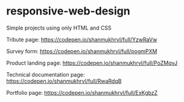 # responsive-web-design

Simple projects using only HTML and CSS

Tribute page: https://codepen.io/shanmukhrvl/full/YzwRaVw

Survey form: https://codepen.io/shanmukhrvl/full/pogmPXM

Product landing page: https://codepen.io/shanmukhrvl/full/PoZMqvJ

Technical documentation page: https://codepen.io/shanmukhrvl/full/RwaRdqB

Portfolio page: https://codepen.io/shanmukhrvl/full/ExKgbzZ
